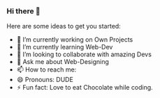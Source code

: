 ### Hi there 👋

<!--
**DUD3-droid/DUD3-droid** is a ✨ _special_ ✨ repository because its `README.md` (this file) appears on your GitHub profile.
-->
Here are some ideas to get you started:

- 🔭 I’m currently working on Own Projects
- 🌱 I’m currently learning Web-Dev
- 👯 I’m looking to collaborate with amazing Devs
- 💬 Ask me about Web-Designing
- 📫 How to reach me: 
- 😄 Pronouns: DUDE
- ⚡ Fun fact: Love to eat Chocolate while coding.

